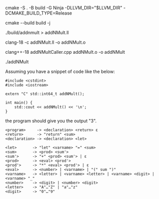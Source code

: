 cmake -S . -B build -G Ninja -DLLVM_DIR="$LLVM_DIR" -DCMAKE_BUILD_TYPE=Release

cmake --build build -j

./build/addnmult > addNMult.ll

clang-18 -c addNMult.ll -o addNMult.o

clang++-18 addNMultCaller.cpp addNMult.o -o addNMult

./addNMult

Assuming you have a snippet of code like the below:
```
#include <cstdint>
#include <iostream>

extern "C" std::int64_t addNMult();

int main() {
    std::cout << addNMult() << '\n';
}
```
the program should give you the output "3".

```
<program>     -> <declaration> <return> ε
<return>      -> "return" <sum>
<declaration> -> <declaration> <let>

<let>       -> "let" <varname> "=" <sum>
<sum>       -> <prod> <sum'>
<sum'>      -> "+" <prod> <sum'> | ε
<prod>      -> <eval> <prod'>
<prod'>     -> "*" <eval> <prod'> | ε
<eval>      -> <number> | <varname> | "(" sum ")"
<varname>   -> <letter> | <varname> <letter> | <varname> <digit> | <varname> "_"
<number>    -> <digit> | <number> <digit>
<letter>    -> "A"…"Z" | "a"…"z"
<digit>     -> "0"…"9"
```
